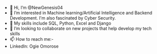 - 👋 Hi, I’m @NewGenesis04
- 👀 I’m interested in Machine learning/Artificial Intelligence and Backend Development. I'm also fascinated by Cyber Security.
- 🌱 My skills include SQL, Python, Excel and Django
- 💞️ I’m looking to collaborate on new projects that help develop my tech skills
- 📫 How to reach me:-
- LinkedIn: Ogie Omorose

<!---
NewGenesis04/NewGenesis04 is a ✨ special ✨ repository because its `README.md` (this file) appears on your GitHub profile.
You can click the Preview link to take a look at your changes.
--->
